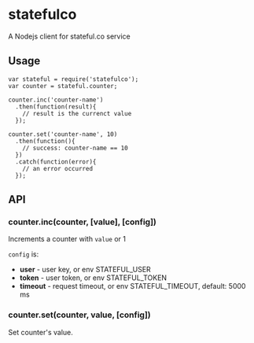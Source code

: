 # statefulco

A Nodejs client for stateful.co service

## Usage

```
var stateful = require('statefulco');
var counter = stateful.counter;

counter.inc('counter-name')
  .then(function(result){
    // result is the currenct value
  });

counter.set('counter-name', 10)
  .then(function(){
    // success: counter-name == 10
  })
  .catch(function(error){
    // an error occurred
  });
```

## API

### counter.inc(counter, [value], [config])

Increments a counter with `value` or 1

`config` is: 
- **user** - user key, or env STATEFUL_USER
- **token** - user token, or env STATEFUL_TOKEN
- **timeout** - request timeout, or env STATEFUL_TIMEOUT, default: 5000 ms

### counter.set(counter, value, [config])

Set counter's value.
